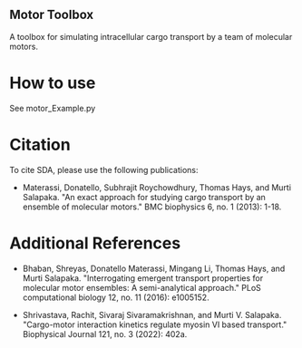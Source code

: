 ## Motor Toolbox
A toolbox for simulating intracellular cargo transport by a team of molecular motors.

# How to use
See motor_Example.py
# Citation 
To cite SDA, please use the following publications:

- Materassi, Donatello, Subhrajit Roychowdhury, Thomas Hays, and Murti Salapaka. "An exact approach for studying cargo transport by an ensemble of molecular motors." BMC biophysics 6, no. 1 (2013): 1-18.


# Additional References

- Bhaban, Shreyas, Donatello Materassi, Mingang Li, Thomas Hays, and Murti Salapaka. "Interrogating emergent transport properties for molecular motor ensembles: A semi-analytical approach." PLoS computational biology 12, no. 11 (2016): e1005152.

- Shrivastava, Rachit, Sivaraj Sivaramakrishnan, and Murti V. Salapaka. "Cargo-motor interaction kinetics regulate myosin VI based transport." Biophysical Journal 121, no. 3 (2022): 402a.
